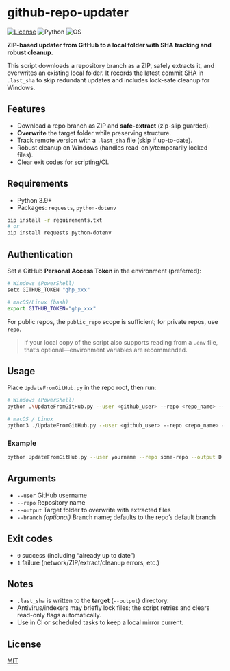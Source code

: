 # github-repo-updater

[![License](https://img.shields.io/badge/license-MIT-informational)](#license)
![Python](https://img.shields.io/badge/python-3.9%2B-blue)
![OS](https://img.shields.io/badge/OS-Windows%20%7C%20Linux-blue)

**ZIP-based updater from GitHub to a local folder with SHA tracking and robust cleanup.**

This script downloads a repository branch as a ZIP, safely extracts it, and overwrites an existing local folder. It records the latest commit SHA in `.last_sha` to skip redundant updates and includes lock-safe cleanup for Windows.

## Features
- Download a repo branch as ZIP and **safe-extract** (zip-slip guarded).
- **Overwrite** the target folder while preserving structure.
- Track remote version with a `.last_sha` file (skip if up-to-date).
- Robust cleanup on Windows (handles read-only/temporarily locked files).
- Clear exit codes for scripting/CI.

## Requirements
- Python 3.9+
- Packages: `requests`, `python-dotenv`

```bash
pip install -r requirements.txt
# or
pip install requests python-dotenv
```

## Authentication

Set a GitHub **Personal Access Token** in the environment (preferred):

```bash
# Windows (PowerShell)
setx GITHUB_TOKEN "ghp_xxx"

# macOS/Linux (bash)
export GITHUB_TOKEN="ghp_xxx"
```

For public repos, the `public_repo` scope is sufficient; for private repos, use `repo`.

> If your local copy of the script also supports reading from a `.env` file, that’s optional—environment variables are recommended.

## Usage

Place `UpdateFromGitHub.py` in the repo root, then run:

```bash
# Windows (PowerShell)
python .\UpdateFromGitHub.py --user <github_user> --repo <repo_name> --output <local_folder> [--branch main]

# macOS / Linux
python3 ./UpdateFromGitHub.py --user <github_user> --repo <repo_name> --output <local_folder> [--branch main]
```

### Example

```bash
python UpdateFromGitHub.py --user yourname --repo some-repo --output D:\Workspace\some-repo --branch main
```

## Arguments

* `--user`  GitHub username
* `--repo`  Repository name
* `--output`  Target folder to overwrite with extracted files
* `--branch` *(optional)* Branch name; defaults to the repo’s default branch

## Exit codes

* `0` success (including “already up to date”)
* `1` failure (network/ZIP/extract/cleanup errors, etc.)

## Notes

* `.last_sha` is written to the **target** (`--output`) directory.
* Antivirus/indexers may briefly lock files; the script retries and clears read-only flags automatically.
* Use in CI or scheduled tasks to keep a local mirror current.

## License

[MIT](LICENSE)

